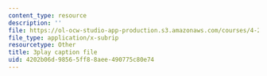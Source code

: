 ```yaml
---
content_type: resource
description: ''
file: https://ol-ocw-studio-app-production.s3.amazonaws.com/courses/4-241j-theory-of-city-form-spring-2013/4202b06d98565ff88aee490775c80e74_yv3PIJF1Uqc.vtt
file_type: application/x-subrip
resourcetype: Other
title: 3play caption file
uid: 4202b06d-9856-5ff8-8aee-490775c80e74
---
```

